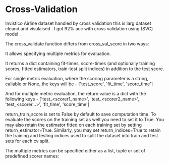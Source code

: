 # Cross-Validation
Invistico Airline dataset  handled by cross validation 
this is larg dataset cleand and visulaised .
I got 92% acc with cross validation using (SVC) model .


The cross_validate function differs from cross_val_score in two ways:

It allows specifying multiple metrics for evaluation.

It returns a dict containing fit-times, score-times (and optionally training scores, fitted estimators, train-test split indices) in addition to the test score.

For single metric evaluation, where the scoring parameter is a string, callable or None, the keys will be - ['test_score', 'fit_time', 'score_time']

And for multiple metric evaluation, the return value is a dict with the following keys - ['test_<scorer1_name>', 'test_<scorer2_name>', 'test_<scorer...>', 'fit_time', 'score_time']

return_train_score is set to False by default to save computation time. To evaluate the scores on the training set as well you need to set it to True. You may also retain the estimator fitted on each training set by setting return_estimator=True. Similarly, you may set return_indices=True to retain the training and testing indices used to split the dataset into train and test sets for each cv split.

The multiple metrics can be specified either as a list, tuple or set of predefined scorer names:
